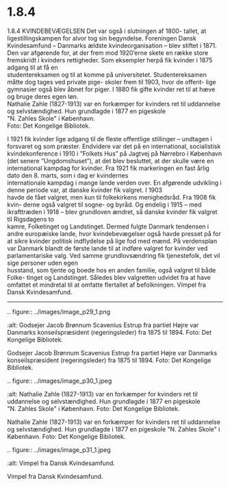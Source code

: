 # 1.8.4

1.8.4 
KVINDEBEVÆGELSEN
Det var også i slutningen af 1800-
tallet, at ligestillingskampen for 
alvor tog sin begyndelse. Foreningen 
Dansk Kvindesamfund – Danmarks 
ældste kvindeorganisation – blev 
stiftet i 1871. Den var afgørende for, 
at der frem mod 1920’erne skete en 
række store fremskridt i kvinders 
rettigheder. Som eksempler herpå 
fik	kvinder	i	1875	adgang	til	at	få	en	
studentereksamen og til at komme 
på universitetet. Studentereksamen 
måtte dog tages ved private pige-
skoler	frem	til	1903,	hvor	de	offent-
lige gymnasier også blev åbnet for 
piger.	I	1880	fik	gifte	kvinder	ret	til	
at hæve og bruge deres egen løn.  
Nathalie Zahle (1827-1913) var 
en forkæmper for kvinders ret til 
 uddannelse og selvstændighed. 
Hun grundlagde	i	1877	en	pigeskole	
"N. Zahles	Skole"	i	København.	 
Foto: Det Kongelige Bibliotek.
 
 I	 1921	 fik	 kvinder	 lige	 adgang	 til	 de	 fleste	 offentlige	 stillinger	 –	 undtagen	 i	
forsvaret og som præster.
Endvidere var det på en international, socialistisk kvindekonference i 1910 i 
”Folkets Hus” på Jagtvej på Nørrebro i København (det senere ”Ungdomshuset”), 
at det blev besluttet, at der skulle være en international kampdag for kvinder. Fra 
1921	fik	markeringen	en	fast	årlig	dato	den	8.	marts,	som	i	dag	er	kvindernes	
internationale kampdag i mange lande verden over. 
En	afgørende	udvikling	i	denne	periode	var,	at	danske	kvinder	fik	valgret.	I	1903	
havde	de	fået	valgret,	men	kun	til	folkekirkens	menighedsråd.	Fra	1908	fik	kvin-
derne også valgret til sogne- og byråd. Og endelig i 1915 – med ikrafttræden i 
1918	–	blev	grundloven	ændret,	så	danske	kvinder	fik	valgret	til	Rigsdagens	to	
kamre, Folketinget og Landstinget. Dermed fulgte Danmark tendensen i andre 
europæiske lande, hvor kvindebevægelser også havde presset på for at sikre 
kvinder	politisk	indflydelse	på	lige	fod	med	mænd.	På	verdensplan	var	Danmark	
blandt de første lande til at indføre valgret for kvinder ved parlamentariske valg. 
Ved	samme	grundlovsændring	fik	tjenestefolk,	det	vil	sige	personer	uden	egen	
husstand, som tjente og boede hos en anden familie, også valgret til både Folke-
tinget og Landstinget. Således blev valgretten udvidet fra at have omfattet et 
mindretal	til	at	omfatte	flertallet	af	befolkningen.
Vimpel fra Dansk Kvindesamfund.
 
 ---

<!-- Figures extracted from nearby pages -->

.. figure:: ../images/image_p29_1.png

   :alt: Godsejer Jacob Brønnum Scavenius Estrup fra partiet Højre var Danmarks konseilspræsident (regeringsleder)  fra 1875 til 1894. Foto: Det Kongelige Bibliotek.

   Godsejer Jacob Brønnum Scavenius Estrup fra partiet Højre var Danmarks konseilspræsident (regeringsleder)  fra 1875 til 1894. Foto: Det Kongelige Bibliotek.

.. figure:: ../images/image_p30_1.jpeg

   :alt: Nathalie Zahle (1827-1913) var en forkæmper for kvinders ret til  uddannelse og selvstændighed. Hun grundlagde	i	1877	en	pigeskole	"N. Zahles	Skole"	i	København.	 Foto: Det Kongelige Bibliotek.

   Nathalie Zahle (1827-1913) var en forkæmper for kvinders ret til  uddannelse og selvstændighed. Hun grundlagde	i	1877	en	pigeskole	"N. Zahles	Skole"	i	København.	 Foto: Det Kongelige Bibliotek.

.. figure:: ../images/image_p31_1.jpeg

   :alt: Vimpel fra Dansk Kvindesamfund.

   Vimpel fra Dansk Kvindesamfund.
